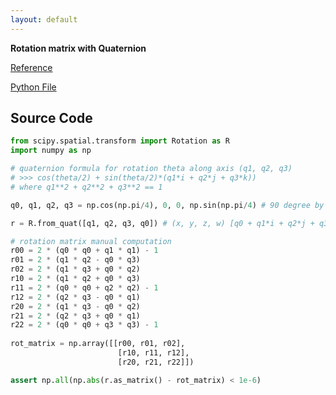 ```yaml
---
layout: default
---
```


**Rotation matrix with Quaternion**

[Reference](https://docs.scipy.org/doc/scipy/reference/generated/scipy.spatial.transform.Rotation.from_quat.html)

[Python File](./data/quaternion/example.py)

## Source Code

```python
from scipy.spatial.transform import Rotation as R
import numpy as np

# quaternion formula for rotation theta along axis (q1, q2, q3)
# >>> cos(theta/2) + sin(theta/2)*(q1*i + q2*j + q3*k))
# where q1**2 + q2**2 + q3**2 == 1

q0, q1, q2, q3 = np.cos(np.pi/4), 0, 0, np.sin(np.pi/4) # 90 degree by z axis 

r = R.from_quat([q1, q2, q3, q0]) # (x, y, z, w) [q0 + q1*i + q2*j + q3*k]

# rotation matrix manual computation
r00 = 2 * (q0 * q0 + q1 * q1) - 1
r01 = 2 * (q1 * q2 - q0 * q3)
r02 = 2 * (q1 * q3 + q0 * q2)
r10 = 2 * (q1 * q2 + q0 * q3)
r11 = 2 * (q0 * q0 + q2 * q2) - 1
r12 = 2 * (q2 * q3 - q0 * q1)
r20 = 2 * (q1 * q3 - q0 * q2)
r21 = 2 * (q2 * q3 + q0 * q1)
r22 = 2 * (q0 * q0 + q3 * q3) - 1
     
rot_matrix = np.array([[r00, r01, r02],
                        [r10, r11, r12],
                        [r20, r21, r22]])

assert np.all(np.abs(r.as_matrix() - rot_matrix) < 1e-6)
```
